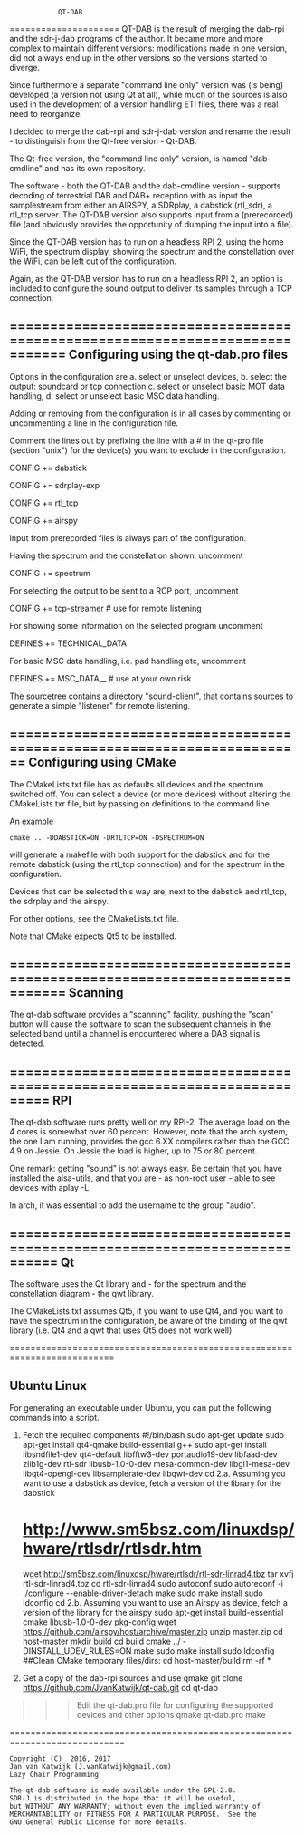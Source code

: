 				QT-DAB


=====================
QT-DAB is the result of merging the dab-rpi and the sdr-j-dab programs of the
author. It became more and more complex to maintain different versions: modifications made in one version, did not always end up in the other versions so the
versions started to diverge.

Since furthermore a separate "command line only" version was (is being) developed (a version not using Qt at all), while much of the sources is also used in the development of a version handling ETI files, there was a real need to
reorganize.

I decided to merge the dab-rpi and sdr-j-dab version and rename
the result - to distinguish from the Qt-free version -  Qt-DAB.

The Qt-free version, the "command line only" version,  is named "dab-cmdline"
and has its own repository.

The software - both the QT-DAB and the dab-cmdline version - supports decoding of terrestrial DAB and DAB+ reception with as input the  samplestream from either an AIRSPY, a SDRplay, a dabstick (rtl_sdr), a rtl_tcp server.
The QT-DAB version also supports input from a (prerecorded) file (and
obviously provides the opportunity of dumping the input into a file).

Since the QT-DAB version has to run on a headless RPI 2, using the home WiFi,
the spectrum display, showing the spectrum and the constellation over the WiFi,
can be left out of the configuration. 

Again, as the QT-DAB version has to run on a headless RPI 2,
an option is included to configure the sound output to deliver its
samples through a TCP connection.

=============================================================================
Configuring using the qt-dab.pro files
--------------------------------------

Options in the configuration are
a. select or unselect devices,
b. select the output: soundcard or tcp connection
c. select or unselect basic MOT data handling,
d. select or unselect basic MSC data handling.

Adding or removing from the configuration is in all cases by commenting or uncommenting a line in the configuration file.

Comment the lines out by prefixing the line with a #
in the qt-pro file (section "unix") for the device(s)
you want to exclude in the configuration.

CONFIG          += dabstick

CONFIG          += sdrplay-exp

CONFIG          += rtl_tcp

CONFIG          += airspy

Input from prerecorded files is always part of the configuration.

Having the spectrum and the constellation shown, uncomment

CONFIG          += spectrum  

For selecting the output to be sent to a RCP port, uncomment

CONFIG         += tcp-streamer         # use for remote listening

For showing some information on the selected program uncomment

DEFINES         += TECHNICAL_DATA

For basic MSC data handling, i.e. pad handling etc, uncomment

DEFINES         += MSC_DATA__           # use at your own risk

The sourcetree contains a directory "sound-client", that contains
sources to generate a simple "listener" for remote listening.

========================================================================
Configuring using CMake
-----------------------

The CMakeLists.txt file has as defaults all devices and the spectrum switched
off.
You can select a device (or more devices) without altering the CMakeLists.txr
file, but by passing on definitions to the command line.

An example

	cmake .. -DDABSTICK=ON -DRTLTCP=ON -DSPECTRUM=ON
	
will generate a makefile with both support for the dabstick and
for the remote dabstick (using the rtl_tcp connection) and for
the spectrum in the configuration.

Devices that can be selected this way are, next to the dabstick and
rtl_tcp, the sdrplay and the airspy.

For other options, see the CMakeLists.txt file.

Note that CMake expects Qt5 to be installed.

=============================================================================
Scanning
--------

The qt-dab software provides a "scanning" facility, pushing the "scan"
button will cause the software to scan the subsequent channels in the
selected band until a channel is encountered where a DAB signal is detected.

===========================================================================
RPI
---

The  qt-dab software runs pretty well on my RPI-2. The average
load on the 4 cores is somewhat over 60 percent.
However, note that the arch system, the one I am running,
provides the gcc 6.XX compilers rather than the GCC 4.9 on Jessie. 
On Jessie the load is higher, up to 75 or 80 percent.

One remark: getting "sound" is not always easy. Be certain that you have
installed the alsa-utils, and that you are - as non-root user - able
to see devices with aplay -L

In arch, it was essential to add the username to the group "audio".

============================================================================
Qt
---

The software uses the Qt library and - for the spectrum and the constellation
diagram - the qwt library.

The CMakeLists.txt assumes Qt5, if you want to use Qt4, and you want
to have the spectrum in the configuration, be aware of the binding 
of the qwt library (i.e. Qt4 and a qwt that uses Qt5 does not work well)

==========================================================================

Ubuntu Linux
---

For generating an executable under Ubuntu, you can put the following
commands into a script. 

1. Fetch the required components
   #!/bin/bash
   sudo apt-get update
   sudo apt-get install qt4-qmake build-essential g++
   sudo apt-get install libsndfile1-dev qt4-default libfftw3-dev portaudio19-dev  libfaad-dev zlib1g-dev rtl-sdr libusb-1.0-0-dev mesa-common-dev libgl1-mesa-dev libqt4-opengl-dev libsamplerate-dev libqwt-dev
   cd
2.a.  Assuming you want to use a dabstick as device,
   fetch a version of the library for the dabstick
   # http://www.sm5bsz.com/linuxdsp/hware/rtlsdr/rtlsdr.htm
   wget http://sm5bsz.com/linuxdsp/hware/rtlsdr/rtl-sdr-linrad4.tbz
   tar xvfj rtl-sdr-linrad4.tbz 
   cd rtl-sdr-linrad4
   sudo autoconf
   sudo autoreconf -i
   ./configure --enable-driver-detach
   make
   sudo make install
   sudo ldconfig
   cd
2.b. Assuming you want to use an Airspy as device,
   fetch a version of the library for the airspy
   sudo apt-get install build-essential cmake libusb-1.0-0-dev pkg-config
   wget https://github.com/airspy/host/archive/master.zip
   unzip master.zip
   cd host-master
   mkdir build
   cd build
   cmake ../ -DINSTALL_UDEV_RULES=ON
   make
   sudo make install
   sudo ldconfig
##Clean CMake temporary files/dirs:
   cd host-master/build
   rm -rf *

3. Get a copy of the dab-rpi sources and use qmake
   git clone https://github.com/JvanKatwijk/qt-dab.git
   cd qt-dab
>>>Edit the qt-dab.pro file for configuring the supported devices
>>> and other options
   qmake qt-dab.pro
   make

============================================================================


	Copyright (C)  2016, 2017
	Jan van Katwijk (J.vanKatwijk@gmail.com)
	Lazy Chair Programming

	The qt-dab software is made available under the GPL-2.0.
	SDR-J is distributed in the hope that it will be useful,
	but WITHOUT ANY WARRANTY; without even the implied warranty of
	MERCHANTABILITY or FITNESS FOR A PARTICULAR PURPOSE.  See the
	GNU General Public License for more details.


